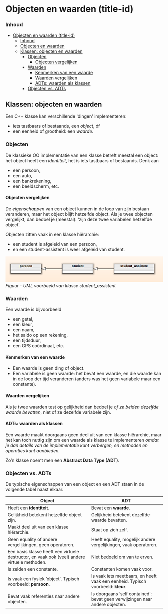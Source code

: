 # Objecten en waarden (title-id)

### Inhoud[](toc-id)
- [Objecten en waarden (title-id)](#objecten-en-waarden-title-id)
    - [Inhoud](#inhoud)
  - [Objecten en waarden](#objecten-en-waarden)
  - [Klassen: objecten en waarden](#klassen-objecten-en-waarden)
    - [Objecten](#objecten)
      - [Objecten vergelijken](#objecten-vergelijken)
    - [Waarden](#waarden)
      - [Kenmerken van een waarde](#kenmerken-van-een-waarde)
      - [Waarden vergelijken](#waarden-vergelijken)
      - [ADTs: waarden als klassen](#adts-waarden-als-klassen)
    - [Objecten vs. ADTs](#objecten-vs-adts)


## Klassen: objecten en waarden
Een C++ klasse kan verschillende 'dingen' implementeren: 
- iets tastbaars of bestaands, een *object*, óf 
- een eenheid of grootheid: een *waarde*.

### Objecten
De klassieke OO implementatie van een klasse betreft meestal een object: het object heeft een *identiteit*, het is iets tastbaars of bestaands.
Denk aan 
- een persoon, 
- een auto, 
- een bankrekening, 
- een beeldscherm, etc. 

#### Objecten vergelijken
De *eigenschappen* van een object kunnen in de loop van zijn bestaan veranderen, maar het object blijft hetzelfde object. Als je twee objecten vergelijkt, dan bedoel je (meestal): ‘zijn deze twee variabelen hetzelfde object'.

Objecten zitten vaak in een klasse hiërarchie: 
- een student is afgeleid van een persoon, 
- en een student-assistent is weer afgeleid van student.

![alt text](uml_student_assistent.png)
*Figuur - UML voorbeeld van klasse student_assistent*

### Waarden
Een waarde is bijvoorbeeld 
- een getal, 
- een kleur, 
- een naam, 
- het saldo op een rekening, 
- een tijdsduur, 
- een GPS coördinaat, etc. 

#### Kenmerken van een waarde
- Een waarde is geen ding of object.
- Een variabele is geen waarde: het bevát een waarde, en die waarde kan in de loop der tijd veranderen (anders was het geen variabele maar een constante).

#### Waarden vergelijken
Als je twee waarden test op gelijkheid dan bedoel je *of ze beiden dezelfde waarde bevatten*, niet of ze dezelfde variabele zijn. 

#### ADTs: waarden als klassen
Een waarde maakt doorgaans geen deel uit van een klasse hiërarchie, maar het kan toch nuttig zijn om een waarde als klasse te implementeren *omdat je dan details van de implementatie kunt verbergen, en methoden en operaties kunt aanbieden.*

Zo’n klasse noemt men een **Abstract Data Type (ADT)**.

### Objecten vs. ADTs
De typische eigenschappen van een object en een ADT staan in de volgende tabel naast elkaar.

| Object | ADT |
| ------ | ------|
| Heeft een **identiteit**.| Bevat een **waarde**.|
| Gelijkheid betekent hetzelfde object zijn.| Gelijkheid betekent dezelfde waarde bevatten.|
| Maakt deel uit van een klasse hiërarchie.| Staat op zich zelf.|
| Geen equality of andere vergelijkingen, geen operatoren.| Heeft equality, mogelijk andere vergelijkingen, vaak operatoren. |
| Een basis klasse heeft een virtuele destructor, en vaak ook (veel) andere virtuele methoden. | Niet bedoeld om van te erven.|
| Is zelden een constante.| Constanten komen vaak voor.|
| Is vaak een fysiek ‘object’. Typisch voorbeeld: **persoon**.| Is vaak iets meetbaars, en heeft vaak een eenheid. Typisch voorbeeld: **kleur**.|
| Bevat vaak referenties naar andere objecten.| Is doorgaans ‘self contained’: bevat geen verwijzingen naar andere objecten.|